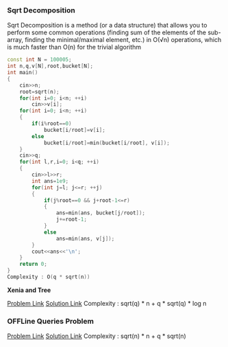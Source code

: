 ### Sqrt Decomposition

Sqrt Decomposition is a method (or a data structure) that allows you to perform some common operations (finding sum of the elements of the sub-array, finding the minimal/maximal element, etc.) in O(√n) operations, which is much faster than O(n) for the trivial algorithm

```cpp
const int N = 100005;
int n,q,v[N],root,bucket[N];
int main()
{
    cin>>n;
    root=sqrt(n);
    for(int i=0; i<n; ++i)
        cin>>v[i];
    for(int i=0; i<n; ++i)
    {
        if(i%root==0)
            bucket[i/root]=v[i];
        else
            bucket[i/root]=min(bucket[i/root], v[i]);
    }
    cin>>q;
    for(int l,r,i=0; i<q; ++i)
    {
        cin>>l>>r;
        int ans=1e9;
        for(int j=l; j<=r; ++j)
        {
            if(j%root==0 && j+root-1<=r)
            {
                ans=min(ans, bucket[j/root]);
                j+=root-1;
            }
            else
                ans=min(ans, v[j]);
        }
        cout<<ans<<'\n';
    }
    return 0;
}
Complexity : O(q * sqrt(n))
```
**Xenia and Tree**

[Problem Link](https://codeforces.com/contest/342/problem/E)
[Solution Link](https://codeforces.com/contest/342/submission/100257772)
Complexity : sqrt(q) * n + q * sqrt(q) * log n

### OFFLine Queries Problem
[Problem Link](https://codeforces.com/contest/86/problem/D)
[Solution Link](https://codeforces.com/contest/86/submission/100307729)
Complexity : sqrt(n) * n + q * sqrt(n) 
